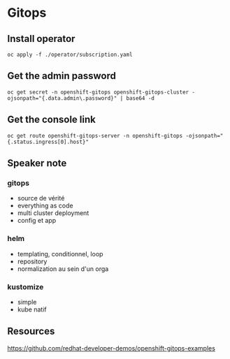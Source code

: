 # Gitops

## Install operator
```shell
oc apply -f ./operator/subscription.yaml
```

## Get the admin password
```shell
oc get secret -n openshift-gitops openshift-gitops-cluster -ojsonpath="{.data.admin\.password}" | base64 -d
```

## Get the console link
```shell
oc get route openshift-gitops-server -n openshift-gitops -ojsonpath="{.status.ingress[0].host}"
```

## Speaker note

### gitops

- source de vérité
- everything as code
- multi cluster deployment
- config et app

### helm

- templating, conditionnel, loop
- repository
- normalization au sein d'un orga

### kustomize

- simple
- kube natif

## Resources

https://github.com/redhat-developer-demos/openshift-gitops-examples

